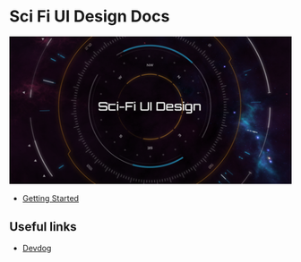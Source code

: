 # Sci Fi UI Design Docs

![Sci Fi UI Design](Assets/SciFiUIDesign.png)

- [Getting Started](GettingStarted.md)

## Useful links

- [Devdog](https://devdog.io)